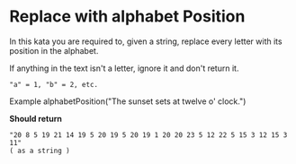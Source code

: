 # Replace with alphabet Position


In this kata you are required to, given a string, replace every letter with its position in the alphabet.

If anything in the text isn't a letter, ignore it and don't return it.

    "a" = 1, "b" = 2, etc.

Example
alphabetPosition("The sunset sets at twelve o' clock.")

**Should return** 

    "20 8 5 19 21 14 19 5 20 19 5 20 19 1 20 20 23 5 12 22 5 15 3 12 15 3 11" 
    ( as a string )
